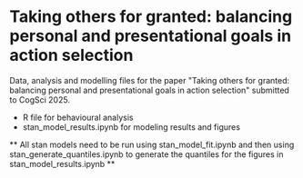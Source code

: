 # Taking others for granted: balancing personal and presentational goals in action selection

Data, analysis and modelling files for the paper "Taking others for granted: balancing personal and presentational goals in action selection" submitted to CogSci 2025.

- R file for behavioural analysis
- stan_model_results.ipynb for modeling results and figures

** All stan models need to be run using stan_model_fit.ipynb and then using stan_generate_quantiles.ipynb to generate the quantiles for the figures in stan_model_results.ipynb **